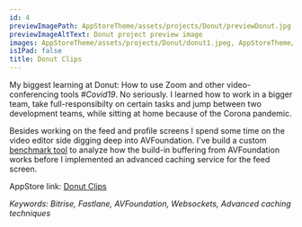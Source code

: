 ```yaml
---
id: 4
previewImagePath: AppStoreTheme/assets/projects/Donut/previewDonut.jpg
previewImageAltText: Donut project preview image
images: AppStoreTheme/assets/projects/Donut/donut1.jpeg, AppStoreTheme/assets/projects/Donut/donut2.jpeg, AppStoreTheme/assets/projects/Donut/donut3.jpeg, AppStoreTheme/assets/projects/Donut/donut4.jpeg, AppStoreTheme/assets/projects/Donut/donut5.jpeg, AppStoreTheme/assets/projects/Donut/donut6.jpeg,
isIPad: false
title: Donut Clips
---
```

My biggest learning at Donut: How to use Zoom and other video-conferencing tools *#Covid19*. No seriously. I learned how to work in a bigger team, take full-responsibilty on certain tasks and jump between two development teams, while sitting at home because of the Corona pandemic.

Besides working on the feed and profile screens I spend some time on the video editor side digging deep into AVFoundation. I've build a custom [benchmark tool](https://github.com/marius-se/bufferingtestapp) to analyze how the build-in buffering from AVFoundation works before I implemented an advanced caching service for the feed screen.

AppStore link: [Donut Clips](https://apps.apple.com/de/app/donut-create-game-clip-videos/id1526644050?l=en)

*Keywords: Bitrise, Fastlane, AVFoundation, Websockets, Advanced caching techniques*

